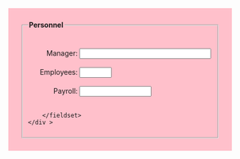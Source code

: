 
<style media="screen">
	label{
		width:100px;
		display:inline-block;
		text-align:right;
	}
	.container {
				width:400px;
        padding: 25px;
        background-color: pink;
				display:inline-block;
    }
</style>

<form >
	<div class="container">
	<fieldset >
		<legend><b>Personnel</b></legend>
		<br/><br/>
			<label for="manager">Manager: </label>
			<input type="text" name="Manager" size="30"  /><br /><br>
			<label for="employees" >Employees: </label>
			<input type="text" name="employees" size="5" /><br /><br>
			<label for="payroll">Payroll: </label>
			<input type="text" name="payroll" size="15" /><br /><br>

		</fieldset>
	</div >
</form>
